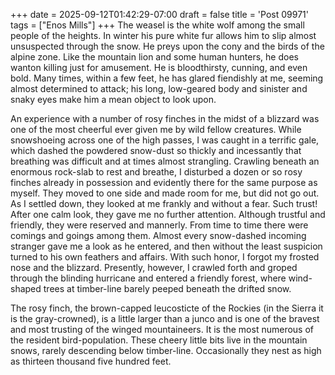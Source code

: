 +++
date = 2025-09-12T01:42:29-07:00
draft = false
title = 'Post 09971'
tags = ["Enos Mills"]
+++
The weasel is the white wolf among the small people of the heights. In winter his pure white fur allows him to slip almost unsuspected through the snow. He preys upon the cony and the birds of the alpine zone. Like the mountain lion and some human hunters, he does wanton killing just for amusement. He is bloodthirsty, cunning, and even bold. Many times, within a few feet, he has glared fiendishly at me, seeming almost determined to attack; his long, low-geared body and sinister and snaky eyes make him a mean object to look upon.

An experience with a number of rosy finches in the midst of a blizzard was one of the most cheerful ever given me by wild fellow creatures. While snowshoeing across one of the high passes, I was caught in a terrific gale, which dashed the powdered snow-dust so thickly and incessantly that breathing was difficult and at times almost strangling. Crawling beneath an enormous rock-slab to rest and breathe, I disturbed a dozen or so rosy finches already in possession and evidently there for the same purpose as myself. They moved to one side and made room for me, but did not go out. As I settled down, they looked at me frankly and without a fear. Such trust! After one calm look, they gave me no further attention. Although trustful and friendly, they were reserved and mannerly. From time to time there were comings and goings among them. Almost every snow-dashed incoming stranger gave me a look as he entered, and then without the least suspicion turned to his own feathers and affairs. With such honor, I forgot my frosted nose and the blizzard. Presently, however, I crawled forth and groped through the blinding hurricane and entered a friendly forest, where wind-shaped trees at timber-line barely peeped beneath the drifted snow.

The rosy finch, the brown-capped leucosticte of the Rockies (in the Sierra it is the gray-crowned), is a little larger than a junco and is one of the bravest and most trusting of the winged mountaineers. It is the most numerous of the resident bird-population. These cheery little bits live in the mountain snows, rarely descending below timber-line. Occasionally they nest as high as thirteen thousand five hundred feet.
